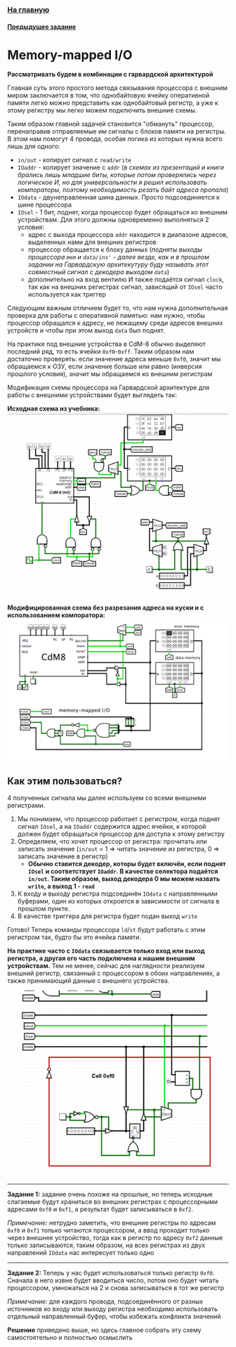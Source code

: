 ### [На главную](../introduction.md)
#### [Предыдущее задание](../L2/about.md)

# Memory-mapped I/O
**Рассматривать будем в комбинации с гарвардской архитектурой**

Главная суть этого простого метода связывания процессора с внешним миром заключается в том, что однобайтовую ячейку оперативной памяти легко можно представить как однобайтовый регистр, а уже к этому регистру мы легко можем подключить внешние схемы.

Таким образом главной задачей становится "обмануть" процессор, перенаправив отправляемые им сигналы с блоков памяти на регистры. В этом нам помогут 4 провода, особая логика из которых нужна всего лишь для одного:
- `in/out` - копирует сигнал с `read/write`
- `IOaddr` - копирует значение с `addr` (*в схемах из презентаций и книги брались лишь младшие биты, которые потом проверялись через логическое И, но для универсальности я решил использовать компораторы, поэтому необходимость резать байт адреса пропала*)
- `IOdata` - двунеправленная шина данных. Просто подсоединяется к шине процессора
- `IOsel` - 1 бит, поднят, когда процессор будет обращаться ко внешним устройствам. Для этого должны одновременно выполняться 2 условия:
  - адрес с выхода процессора `addr` находится в диапазоне адресов, выделенных нами для внешних регистров
  - процессор обращается к блоку данных (*подняты выходы процессора `mem` и `data/ins'` - далее везде, как и в прошлом задании на Гарвардскую архитекутуру буду называть этот совместный сигнал с декодера выходом `data`*)
  - дополнительно на вход вентилю И также подаётся сигнал `clock`, так как на внешних регистрах сигнал, зависящий от `IOsel` часто используется как триггер

Следующим важным отличием будет то, что нам нужна дополнительная проверка для работы с оперативной памятью: нам нужно, чтобы процессор обращался к адресу, не лежащему среди адресов внешних устройств и чтобы при этом выход `data` был поднят.

На практике под внешние устройства в CdM-8 обычно выделяют последний ряд, то есть ячейки `0xf0`-`0xff`. Таким образом нам достаточно проверять: если значение адреса меньше `0xf0`, значит мы обращаемся к ОЗУ, если значение больше или равно (инверсия прошлого условия), значит мы обращаемся ко внешним регистрам

Модификация схемы процессора на Гарвардской архитектуре для работы с внешними устройствами будет выглядеть так:

**Исходная схема из учебника:**
![](./IO_Harvard_2.png)

**Модифицированная схема без разрезания адреса на куски и с использованием компоратора:**
![](./IO_Harvard_3.png)

## Как этим пользоваться?
4 полученных сигнала мы далее используем со всеми внешними регистрами. 
1. Мы понимаем, что процессор работает с регистром, когда поднят сигнал `IOsel`, а на `IOaddr` содержится адрес ячейки, к которой должен будет обращаться процессор для доступа к этому регистру
2. Определяем, что хочет процессор от регистра: прочитать или записать значение (`in/out` = 1 => читать значение из регистра, 0 => записать значение в регистр)
   - **Обычно ставится декодер, которы будет включён, если поднят `IOsel` и соответствует `IOaddr`. В качестве селектора подаётся `in/out`. Таким образом, выход декодера 0 мы можем назвать `write`, а выход 1 - `read`** 
3. К входу и выходу регистра подсоединён `IOdata` с направленными буферами, один из которых откроется в зависимости от сигнала в прошлом пункте.
4. В качестве триггера для регистра будет подан выход `write`

Готово! Теперь команды процессора `ld`/`st` будут работать с этим регистром так, будто бы это ячейка памяти.

**На практике часто с `IOdata` связывается только вход или выход регистра, а другая его часть подключена к нашим внешним устройствам.** Тем не менее, сейчас для наглядности реализуем внешний регистр, связанный с процессором в обоих направлениях, а также принимающий данные с внешнего устройства.

![](./IO_bus.png)

---

**Задание 1:** задание очень похоже на прошлые, но теперь исходные слагаемые будут храниться во внешних регистрах с процессорными адресами `0xf0` и `0xf1`, а результат будет записываться в `0xf2`.

*Примечание:* нетрудно заметить, что внешние регистры по адресам `0xf0` и `0xf1` только читаются процессором, а ввод проходит только через внешнее устройство, тогда как в регистр по адресу `0xf2` данные только записываются, таким образом, на всех регистрах из двух направлений `IOdata` нас интересует только одно

---

**Задание 2:** Теперь у нас будет использоваться только регистр `0xf0`. Сначала в него извне будет вводиться число, потом оно будет читать процессором, умножаться на 2 и снова записываться в тот же регистр

*Примечание:* для каждого провода, подсоединённого от разных источников ко входу или выходу регистра необходимо использовать отдельный направленный буфер, чтобы избежать конфликта значений

**Решение** приведено выше, но здесь главное собрать эту схему самостоятельно и полностью осмыслить
